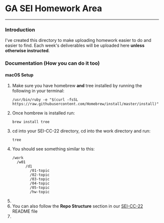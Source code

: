 # GA SEI Homework Area

---

### Introduction

I've created this directory to make uploading homework easier to do and easier to find.  Each week's deliverables will be uploaded here __unless otherwise instructed__.

### Documentation (How you can do it too)
#### macOS Setup
1. Make sure you have homebrew __and__ tree installed by running the following in your terminal: 
    ```
    /usr/bin/ruby -e "$(curl -fsSL https://raw.githubusercontent.com/Homebrew/install/master/install)"
    ```
2. Once hombrew is installed run:
    ```
    brew install tree
    ```
3. cd into your SEI-CC-22 directory, cd into the work directory and run:
   ```
   tree
   ```
4. You should see something similar to this:
    ```
    /work
      /w01
          /d1
            /01-topic
            /02-topic
            /03-topic
            /04-topic
            /05-topic
            /hw-topic
    ```
5. 
6. You can also follow the **Repo Structure** section in our <a href="https://git.generalassemb.ly/gideonjr/SEI-CC-2 " target="_blank">SEI-CC-22 </a> README file
7. 